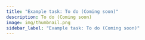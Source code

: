 ```yaml
---
title: "Example task: To do (Coming soon)"
description: To do (Coming soon)
image: img/thumbnail.png
sidebar_label: "Example task: To do (Coming soon)"
---
```

